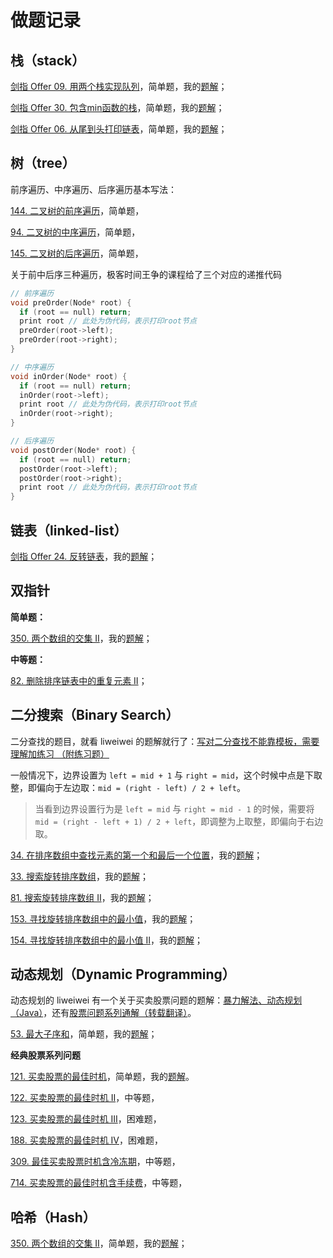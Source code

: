 # 做题记录

## 栈（stack）

[剑指 Offer 09. 用两个栈实现队列](https://leetcode-cn.com/problems/yong-liang-ge-zhan-shi-xian-dui-lie-lcof/)，简单题，我的[题解](https://leetcode-cn.com/problems/yong-liang-ge-zhan-shi-xian-dui-lie-lcof/solution/yong-liang-ge-zhan-shi-xian-dui-lie-by-s-0dtx/)；

[剑指 Offer 30. 包含min函数的栈](https://leetcode-cn.com/problems/bao-han-minhan-shu-de-zhan-lcof/)，简单题，我的[题解](https://leetcode-cn.com/problems/bao-han-minhan-shu-de-zhan-lcof/solution/wei-hu-liang-ge-zhan-lai-shi-xian-by-str-gyca/)；

[剑指 Offer 06. 从尾到头打印链表](https://leetcode-cn.com/problems/cong-wei-dao-tou-da-yin-lian-biao-lcof/)，简单题，我的[题解](https://leetcode-cn.com/problems/cong-wei-dao-tou-da-yin-lian-biao-lcof/solution/san-chong-fang-fa-jie-jue-fan-xiang-da-y-irt5/)；

## 树（tree）

前序遍历、中序遍历、后序遍历基本写法：

[144. 二叉树的前序遍历](https://leetcode-cn.com/problems/binary-tree-preorder-traversal/)，简单题，

[94. 二叉树的中序遍历](https://leetcode-cn.com/problems/binary-tree-inorder-traversal/)，简单题，

[145. 二叉树的后序遍历](https://leetcode-cn.com/problems/binary-tree-postorder-traversal/)，简单题，

关于前中后序三种遍历，极客时间王争的课程给了三个对应的递推代码

```c++
// 前序遍历
void preOrder(Node* root) {
  if (root == null) return;
  print root // 此处为伪代码，表示打印root节点
  preOrder(root->left);
  preOrder(root->right);
}

// 中序遍历
void inOrder(Node* root) {
  if (root == null) return;
  inOrder(root->left);
  print root // 此处为伪代码，表示打印root节点
  inOrder(root->right);
}

// 后序遍历
void postOrder(Node* root) {
  if (root == null) return;
  postOrder(root->left);
  postOrder(root->right);
  print root // 此处为伪代码，表示打印root节点
}
```


## 链表（linked-list）

[剑指 Offer 24. 反转链表](https://leetcode-cn.com/problems/fan-zhuan-lian-biao-lcof/)，我的[题解](https://leetcode-cn.com/problems/fan-zhuan-lian-biao-lcof/solution/die-dai-he-di-gui-liang-chong-fang-fa-by-s3su/)；

## 双指针

**简单题：**

[350. 两个数组的交集 II](https://leetcode-cn.com/problems/intersection-of-two-arrays-ii/)，我的[题解](https://leetcode-cn.com/problems/intersection-of-two-arrays-ii/solution/350-liang-ge-shu-zu-de-jiao-ji-shi-yong-nyhsl/)；

**中等题：**

[82. 删除排序链表中的重复元素 II](https://leetcode-cn.com/problems/remove-duplicates-from-sorted-list-ii/)；



## 二分搜索（Binary Search）

二分查找的题目，就看 liweiwei 的题解就行了：[写对二分查找不能靠模板，需要理解加练习 （附练习题）](https://leetcode-cn.com/problems/search-insert-position/solution/te-bie-hao-yong-de-er-fen-cha-fa-fa-mo-ban-python-/)

一般情况下，边界设置为 `left = mid + 1` 与 `right = mid`，这个时候中点是下取整，即偏向于左边取：`mid = (right - left) / 2 + left`。

> 当看到边界设置行为是 `left = mid` 与 `right = mid - 1` 的时候，需要将 `mid = (right - left + 1) / 2 + left`，即调整为上取整，即偏向于右边取。

[34. 在排序数组中查找元素的第一个和最后一个位置](https://leetcode-cn.com/problems/find-first-and-last-position-of-element-in-sorted-array/)，我的[题解](https://leetcode-cn.com/problems/find-first-and-last-position-of-element-in-sorted-array/solution/liang-ci-er-fen-cha-zhao-by-strongnine-9-04l4/)；

[33. 搜索旋转排序数组](https://leetcode-cn.com/problems/search-in-rotated-sorted-array/)，我的[题解](https://leetcode-cn.com/problems/search-in-rotated-sorted-array/solution/er-fen-cha-zhao-de-lian-xi-by-strongnine-rmzn/)；

[81. 搜索旋转排序数组 II](https://leetcode-cn.com/problems/search-in-rotated-sorted-array-ii/)，我的[题解](https://leetcode-cn.com/problems/search-in-rotated-sorted-array-ii/solution/er-fen-cha-zhao-de-lian-xi-by-strongnine-toku/)；

[153. 寻找旋转排序数组中的最小值](https://leetcode-cn.com/problems/find-minimum-in-rotated-sorted-array/)，我的[题解](https://leetcode-cn.com/problems/find-minimum-in-rotated-sorted-array/solution/er-fen-cha-zhao-de-lian-xi-by-strongnine-k84i/)；

[154. 寻找旋转排序数组中的最小值 II](https://leetcode-cn.com/problems/find-minimum-in-rotated-sorted-array-ii/)，我的[题解](https://leetcode-cn.com/problems/find-minimum-in-rotated-sorted-array-ii/solution/er-fen-cha-zhao-de-lian-xi-by-strongnine-mszd/)；




## 动态规划（Dynamic Programming）

动态规划的 liweiwei 有一个关于买卖股票问题的题解：[暴力解法、动态规划（Java）](https://leetcode-cn.com/problems/best-time-to-buy-and-sell-stock/solution/bao-li-mei-ju-dong-tai-gui-hua-chai-fen-si-xiang-b/)，还有[股票问题系列通解（转载翻译）](https://leetcode-cn.com/circle/article/qiAgHn/)。

[53. 最大子序和](https://leetcode-cn.com/problems/maximum-subarray/)，简单题，我的[题解](https://leetcode-cn.com/problems/maximum-subarray/solution/53-zui-da-zi-xu-he-dong-tai-gui-hua-by-s-csae/)；

**经典股票系列问题**

[121. 买卖股票的最佳时机](https://leetcode-cn.com/problems/best-time-to-buy-and-sell-stock/)，简单题，我的[题解](https://leetcode-cn.com/problems/best-time-to-buy-and-sell-stock/solution/121-mai-mai-gu-piao-de-zui-jia-shi-ji-ji-54ir/)。

[122. 买卖股票的最佳时机 II](https://leetcode-cn.com/problems/best-time-to-buy-and-sell-stock-ii/)，中等题，

[123. 买卖股票的最佳时机 III](https://leetcode-cn.com/problems/best-time-to-buy-and-sell-stock-iii/)，困难题，

[188. 买卖股票的最佳时机 IV](https://leetcode-cn.com/problems/best-time-to-buy-and-sell-stock-iv/)，困难题，

[309. 最佳买卖股票时机含冷冻期](https://leetcode-cn.com/problems/best-time-to-buy-and-sell-stock-with-cooldown/)，中等题，

[714. 买卖股票的最佳时机含手续费](https://leetcode-cn.com/problems/best-time-to-buy-and-sell-stock-with-transaction-fee/)，中等题，

## 哈希（Hash）

[350. 两个数组的交集 II](https://leetcode-cn.com/problems/intersection-of-two-arrays-ii/)，简单题，我的[题解](https://leetcode-cn.com/problems/intersection-of-two-arrays-ii/solution/350-liang-ge-shu-zu-de-jiao-ji-shi-yong-nyhsl/)；
